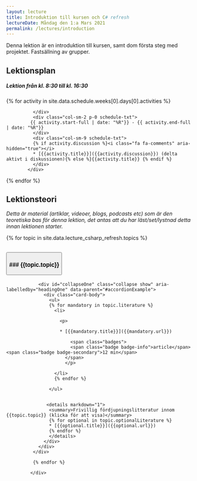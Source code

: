 ```yaml
---
layout: lecture
title: Introduktion till kursen och C# refresh
lectureDate: Måndag den 1:a Mars 2021
permalink: /lectures/introduction
---
```



Denna lektion är en introduktion till kursen, samt dom första steg med projektet. Fastsällning av grupper.

## Lektionsplan





  <div class="card schedule-card">
          <div class="card-body">
            <div class="row">
                <h5 class="pl-3"><i class="bi bi-calendar-week"></i> Lektion från kl. 8:30 till kl. 16:30 </h5>
            </div>

            
{% for activity in site.data.schedule.weeks[0].days[0].activities %}
            <div class="row">
              <div class="col-sm-1 ">
                <div class="circle"></div>

              </div>
              <div class="col-sm-2 p-0 schedule-txt">
             {{ activity.start-full | date: "%R"}} - {{ activity.end-full | date: "%R"}} 
              </div>
              <div class="col-sm-9 schedule-txt">
              {% if activity.discussion %}<i class="fa fa-comments" aria-hidden="true"></i> 
              * [{{activity.title}}]({{activity.discussion}}) (delta aktivt i diskussionen){% else %}{{activity.title}} {% endif %}
              </div>
            </div>

{% endfor %}
          </div>
        </div>




## Lektionsteori
*Detta är material (artiklar, videoer, blogs, podcasts etc) som är den teoretiska bas för denna lektion, det antas att du har läst/set/lystnad detta innan lektionen starter.*




  <div class="accordion" id="accordionExample">
{% for topic in site.data.lecture_csharp_refresh.topics %}
  <div class="card">
                <div class="card-header" id="headingOne">
                  <h2 class="mb-0 w-100">
                    <button class="btn btn-link btn-block text-left" type="button" data-toggle="collapse" data-target="#collapseOne" aria-expanded="false" aria-controls="collapseOne">
                      <h3 id="object-oriented-programming-and-c"><i class="bi bi-caret-right-fill"></i> 
                      ### {{topic.topic}}
                      </h3>
                    </button>
                  </h2>
                </div>

                <div id="collapseOne" class="collapse show" aria-labelledby="headingOne" data-parent="#accordionExample">
                  <div class="card-body">
                    <ul>
                    {% for mandatory in topic.literature %}
                      <li>
                       
                        <p>
                       
                        * [{{mandatory.title}}]({{mandatory.url}})
                        
                            <span class="badges">
                            <span class="badge badge-info">article</span><span class="badge badge-secondary">12 min</span>
                          </span>
                          </p>
                          
                      </li>
                      {% endfor %}
                      
                    </ul>


                   <details markdown="1">
                    <summary>Frivillig fördjupningslitteratur innom {{topic.topic}} (klicka för att visa)</summary>
                    {% for optional in topic.optionalLiterature %}
                    * [{{optional.title}}]({{optional.url}})
                    {% endfor %}
                    </details>
                  </div>
                </div>
              </div>

              {% endfor %}
              
             </div>   

